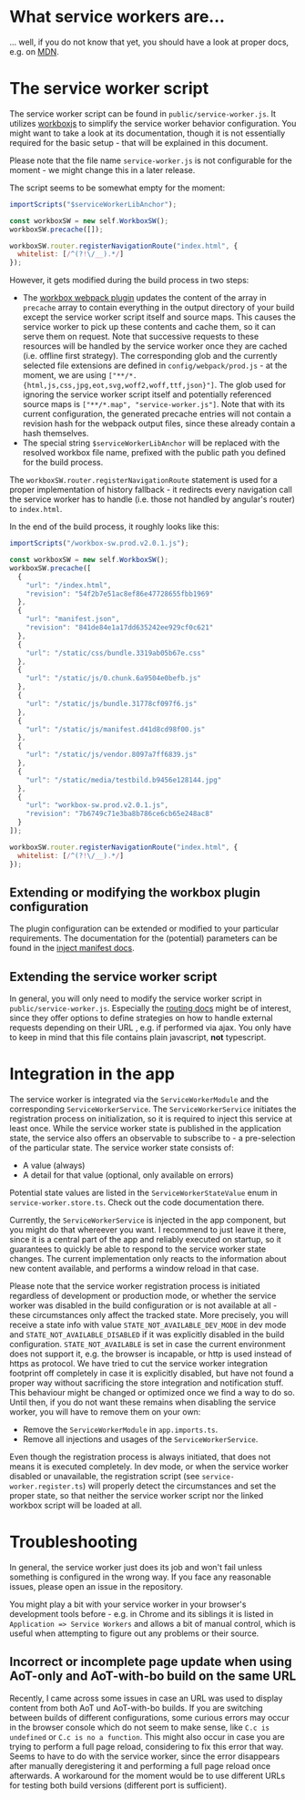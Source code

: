 # What service workers are...
... well, if you do not know that yet, you should have a look at proper docs, e.g. on [MDN](https://developer.mozilla.org/en-US/docs/Web/API/Service_Worker_API).

# The service worker script

The service worker script can be found in `public/service-worker.js`. It utilizes [workboxjs](https://workboxjs.org/) to simplify the service worker behavior configuration. You might want to take a look at its documentation, though it is not essentially required for the basic setup - that will be explained in this document.

Please note that the file name `service-worker.js` is not configurable for the moment - we might change this in a later release.

The script seems to be somewhat empty for the moment:

```javascript
importScripts("$serviceWorkerLibAnchor");

const workboxSW = new self.WorkboxSW();
workboxSW.precache([]);

workboxSW.router.registerNavigationRoute("index.html", {
  whitelist: [/^(?!\/__).*/]
});
```
However, it gets modified during the build process in two steps:
- The [workbox webpack plugin](https://workboxjs.org/reference-docs/latest/module-workbox-webpack-plugin.html) updates the content of the array in `precache` array to contain everything in the output directory of your build except the service worker script itself and source maps. This causes the service worker to pick up these contents and cache them, so it can serve them on request. Note that successive requests to these resources will be handled by the service worker once they are cached (i.e. offline first strategy). The corresponding glob and the currently selected file extensions are defined in `config/webpack/prod.js` - at the moment, we are using `["**/*.{html,js,css,jpg,eot,svg,woff2,woff,ttf,json}"]`. The glob used for ignoring the service worker script itself and potentially referenced source maps is `["**/*.map", "service-worker.js"]`. Note that with its current configuration, the generated precache entries will not contain a revision hash for the webpack output files, since these already contain a hash themselves.
- The special string `$serviceWorkerLibAnchor` will be replaced with the resolved workbox file name, prefixed with the public path you defined for the build process.

The `workboxSW.router.registerNavigationRoute` statement is used for a proper implementation of history fallback - it redirects every navigation call the service worker has to handle (i.e. those not handled by angular's router) to `index.html`.

In the end of the build process, it roughly looks like this:
```javascript
importScripts("/workbox-sw.prod.v2.0.1.js");

const workboxSW = new self.WorkboxSW();
workboxSW.precache([
  {
    "url": "/index.html",
    "revision": "54f2b7e51ac8ef86e47728655fbb1969"
  },
  {
    "url": "manifest.json",
    "revision": "841de84e1a17dd635242ee929cf0c621"
  },
  {
    "url": "/static/css/bundle.3319ab05b67e.css"
  },
  {
    "url": "/static/js/0.chunk.6a9504e0befb.js"
  },
  {
    "url": "/static/js/bundle.31778cf097f6.js"
  },
  {
    "url": "/static/js/manifest.d41d8cd98f00.js"
  },
  {
    "url": "/static/js/vendor.8097a7ff6839.js"
  },
  {
    "url": "/static/media/testbild.b9456e128144.jpg"
  },
  {
    "url": "workbox-sw.prod.v2.0.1.js",
    "revision": "7b6749c71e3ba8b786ce6cb65e248ac8"
  }
]);

workboxSW.router.registerNavigationRoute("index.html", {
  whitelist: [/^(?!\/__).*/]
});
```

## Extending or modifying the workbox plugin configuration
The plugin configuration can be extended or modified to your particular requirements. The documentation for the (potential) parameters can be found in the [inject manifest docs](https://workboxjs.org/reference-docs/latest/module-workbox-build.html#.injectManifest).

## Extending the service worker script
In general, you will only need to modify the service worker script in `public/service-worker.js`. Especially the [routing docs](https://workboxjs.org/reference-docs/latest/module-workbox-routing.html) might be of interest, since they offer options to define strategies on how to handle external requests depending on their URL , e.g. if performed via ajax. You only have to keep in mind that this file contains plain javascript, **not** typescript.

# Integration in the app
The service worker is integrated via the `ServiceWorkerModule` and the corresponding `ServiceWorkerService`. The `ServiceWorkerService` initiates the registration process on initialization, so it is required to inject this service at least once. While the service worker state is published in the application state, the service also offers an observable to subscribe to - a pre-selection of the particular state. The service worker state consists of:
- A value (always)
- A detail for that value (optional, only available on errors)

Potential state values are listed in the `ServiceWorkerStateValue` enum in `service-worker.store.ts`. Check out the code documentation there.

Currently, the `ServiceWorkerService` is injected in the app component, but you might do that whereever you want. I recommend to just leave it there, since it is a central part of the app and reliably executed on startup, so it guarantees to quickly be able to respond to the service worker state changes. The current implementation only reacts to the information about new content available, and performs a window reload in that case.

Please note that the service worker registration process is initiated regardless of development or production mode, or whether the service worker was disabled in the build configuration or is not available at all - these circumstances only affect the tracked state. More precisely, you will receive a state info with value `STATE_NOT_AVAILABLE_DEV_MODE` in dev mode and `STATE_NOT_AVAILABLE_DISABLED` if it was explicitly disabled in the build configuration. `STATE_NOT_AVAILABLE` is set in case the current environment does not support it, e.g. the browser is incapable, or http is used instead of https as protocol.
We have tried to cut the service worker integration footprint off completely in case it is explicitly disabled, but have not found a proper way without sacrificing the store integration and notification stuff. This behaviour might be changed or optimized once we find a way to do so. Until then, if you do not want these remains when disabling the service worker, you will have to remove them on your own:
- Remove the `ServiceWorkerModule` in `app.imports.ts`.
- Remove all injections and usages of the `ServiceWorkerService`.


Even though the registration process is always initiated, that does not means it is executed completely. In dev mode, or when the service worker disabled or unavailable, the registration script (see `service-worker.register.ts`) will properly detect the circumstances and set the proper state, so that neither the service worker script nor the linked workbox script will be loaded at all.

# Troubleshooting
In general, the service worker just does its job and won't fail unless something is configured in the wrong way. If you face any reasonable issues, please open an issue in the repository.

You might play a bit with your service worker in your browser's development tools before - e.g. in Chrome and its siblings it is listed in `Application => Service Workers` and allows a bit of manual control, which is useful when attempting to figure out any problems or their source.

## Incorrect or incomplete page update when using AoT-only and AoT-with-bo build on the same URL
Recently, I came across some issues in case an URL was used to display content from both AoT und AoT-with-bo builds. If you are switching between builds of different configurations, some curious errors may occur in the browser console which do not seem to make sense, like `C.c is undefined` or `C.c is no a function`. This might also occur in case you are trying to perform a full page reload, considering to fix this error that way. Seems to have to do with the service worker, since the error disappears after manually deregistering it and performing a full page reload once afterwards. A workaround for the moment would be to use different URLs for testing both build versions (different port is sufficient).
